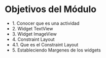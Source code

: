 # Objetivos del Módulo

* 1\. Conocer que es una actividad
* 2\. Widget TextView
* 3\. Widget ImageView
* 4\. Constraint Layout
*  4.1\. Que es el Constraint Layout 
* 5\. Estableciendo Margenes de los widgets
